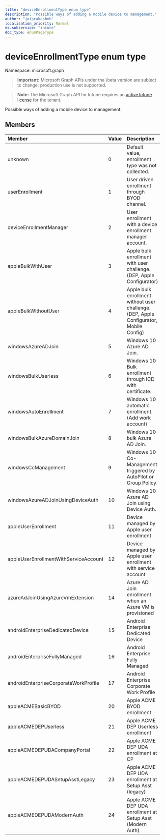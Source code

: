 ```yaml
---
title: "deviceEnrollmentType enum type"
description: "Possible ways of adding a mobile device to management."
author: "jaiprakashmb"
localization_priority: Normal
ms.subservice: "intune"
doc_type: enumPageType
---
```


# deviceEnrollmentType enum type

Namespace: microsoft.graph
> **Important:** Microsoft Graph APIs under the /beta version are subject to change; production use is not supported.

> **Note:** The Microsoft Graph API for Intune requires an [active Intune license](https://go.microsoft.com/fwlink/?linkid=839381) for the tenant.


Possible ways of adding a mobile device to management.

## Members
|Member|Value|Description|
|:---|:---|:---|
|unknown|0|Default value, enrollment type was not collected.|
|userEnrollment|1|User driven enrollment through BYOD channel.|
|deviceEnrollmentManager|2|User enrollment with a device enrollment manager account.|
|appleBulkWithUser|3|Apple bulk enrollment with user challenge. (DEP, Apple Configurator)|
|appleBulkWithoutUser|4|Apple bulk enrollment without user challenge. (DEP, Apple Configurator, Mobile Config)|
|windowsAzureADJoin|5|Windows 10 Azure AD Join.|
|windowsBulkUserless|6|Windows 10 Bulk enrollment through ICD with certificate.|
|windowsAutoEnrollment|7|Windows 10 automatic enrollment. (Add work account)|
|windowsBulkAzureDomainJoin|8|Windows 10 bulk Azure AD Join.|
|windowsCoManagement|9|Windows 10 Co-Management triggered by AutoPilot or Group Policy.|
|windowsAzureADJoinUsingDeviceAuth|10|Windows 10 Azure AD Join using Device Auth.|
|appleUserEnrollment|11|Device managed by Apple user enrollment|
|appleUserEnrollmentWithServiceAccount|12|Device managed by Apple user enrollment with service account|
|azureAdJoinUsingAzureVmExtension|14|Azure AD Join enrollment when an Azure VM is provisioned|
|androidEnterpriseDedicatedDevice|15|Android Enterprise Dedicated Device|
|androidEnterpriseFullyManaged|16|Android Enterprise Fully Managed|
|androidEnterpriseCorporateWorkProfile|17|Android Enterprise Corporate Work Profile|
|appleACMEBasicBYOD|20|Apple ACME BYOD enrollment|
|appleACMEDEPUserless|21|Apple ACME DEP Userless enrollment|
|appleACMEDEPUDACompanyPortal|22|Apple ACME DEP UDA enrollment at CP|
|appleACMEDEPUDASetupAsstLegacy|23|Apple ACME DEP UDA enrollment at Setup Asst (legacy)|
|appleACMEDEPUDAModernAuth|24|Apple ACME DEP UDA enrollment at Setup Asst (Modern Auth)|
